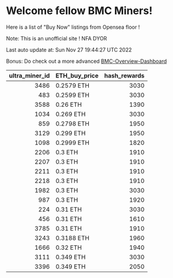 # Welcome fellow BMC Miners!
Here is a list of "Buy Now" listings from Opensea floor !

Note: This is an unofficial site ! NFA DYOR

Last auto update at: Sun Nov 27 19:44:27 UTC 2022

Bonus: Do check out a more advanced [BMC-Overview-Dashboard](https://dune.com/defifunk/BMC-Overview-Dashboard)


|   ultra_miner_id | ETH_buy_price   |   hash_rewards |
|-----------------:|:----------------|---------------:|
|             3486 | 0.2579 ETH      |           3030 |
|              483 | 0.2599 ETH      |           3030 |
|             3588 | 0.26 ETH        |           1390 |
|             1034 | 0.269 ETH       |           3030 |
|              859 | 0.2798 ETH      |           1950 |
|             3129 | 0.299 ETH       |           1950 |
|             1098 | 0.2999 ETH      |           1820 |
|             2206 | 0.3 ETH         |           1910 |
|             2207 | 0.3 ETH         |           1910 |
|             2211 | 0.3 ETH         |           1910 |
|             2218 | 0.3 ETH         |           1910 |
|             1982 | 0.3 ETH         |           3030 |
|              987 | 0.3 ETH         |           1920 |
|              224 | 0.31 ETH        |           3030 |
|              456 | 0.31 ETH        |           1610 |
|             3785 | 0.31 ETH        |           1910 |
|             3243 | 0.3188 ETH      |           1960 |
|             1666 | 0.32 ETH        |           1940 |
|             3111 | 0.349 ETH       |           3030 |
|             3396 | 0.349 ETH       |           2050 |
